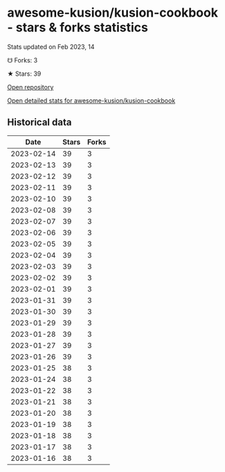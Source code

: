 # awesome-kusion/kusion-cookbook - stars & forks statistics

Stats updated on Feb 2023, 14

☋ Forks: 3

★ Stars: 39

[Open repository](https://github.com/awesome-kusion/kusion-cookbook)

[Open detailed stats for awesome-kusion/kusion-cookbook](https://reviewgithub.com/rep/awesome-kusion/kusion-cookbook)

## Historical data
| Date | Stars | Forks |
|------|-------|-------|
| 2023-02-14 | 39 | 3 | 
| 2023-02-13 | 39 | 3 | 
| 2023-02-12 | 39 | 3 | 
| 2023-02-11 | 39 | 3 | 
| 2023-02-10 | 39 | 3 | 
| 2023-02-08 | 39 | 3 | 
| 2023-02-07 | 39 | 3 | 
| 2023-02-06 | 39 | 3 | 
| 2023-02-05 | 39 | 3 | 
| 2023-02-04 | 39 | 3 | 
| 2023-02-03 | 39 | 3 | 
| 2023-02-02 | 39 | 3 | 
| 2023-02-01 | 39 | 3 | 
| 2023-01-31 | 39 | 3 | 
| 2023-01-30 | 39 | 3 | 
| 2023-01-29 | 39 | 3 | 
| 2023-01-28 | 39 | 3 | 
| 2023-01-27 | 39 | 3 | 
| 2023-01-26 | 39 | 3 | 
| 2023-01-25 | 38 | 3 | 
| 2023-01-24 | 38 | 3 | 
| 2023-01-22 | 38 | 3 | 
| 2023-01-21 | 38 | 3 | 
| 2023-01-20 | 38 | 3 | 
| 2023-01-19 | 38 | 3 | 
| 2023-01-18 | 38 | 3 | 
| 2023-01-17 | 38 | 3 | 
| 2023-01-16 | 38 | 3 | 

